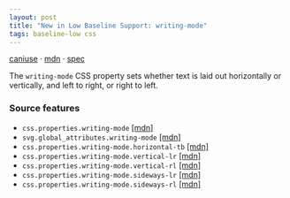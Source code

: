 ```yaml
---
layout: post
title: "New in Low Baseline Support: writing-mode"
tags: baseline-low css
---
```


[caniuse](https://caniuse.com/?search=writing-mode) · [mdn](https://developer.mozilla.org/en-US/search?q=writing-mode) · [spec](https://drafts.csswg.org/css-writing-modes-4/#block-flow)

The `writing-mode` CSS property sets whether text is laid out horizontally or vertically, and left to right, or right to left.

### Source features

- ``css.properties.writing-mode`` [[mdn]](https://developer.mozilla.org/en-US/search?q=css.properties.writing-mode)
- ``svg.global_attributes.writing-mode`` [[mdn]](https://developer.mozilla.org/en-US/search?q=svg.global_attributes.writing-mode)
- ``css.properties.writing-mode.horizontal-tb`` [[mdn]](https://developer.mozilla.org/en-US/search?q=css.properties.writing-mode.horizontal-tb)
- ``css.properties.writing-mode.vertical-lr`` [[mdn]](https://developer.mozilla.org/en-US/search?q=css.properties.writing-mode.vertical-lr)
- ``css.properties.writing-mode.vertical-rl`` [[mdn]](https://developer.mozilla.org/en-US/search?q=css.properties.writing-mode.vertical-rl)
- ``css.properties.writing-mode.sideways-lr`` [[mdn]](https://developer.mozilla.org/en-US/search?q=css.properties.writing-mode.sideways-lr)
- ``css.properties.writing-mode.sideways-rl`` [[mdn]](https://developer.mozilla.org/en-US/search?q=css.properties.writing-mode.sideways-rl)
